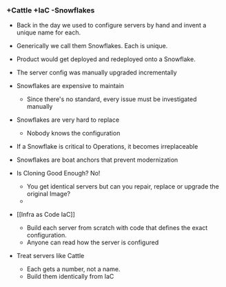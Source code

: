 ### +Cattle +IaC -Snowflakes
- Back in the day we used to configure servers by hand and invent a unique name for each. 
- Generically we call them Snowflakes. Each is unique. 
- Product would get deployed and redeployed onto a Snowflake. 
- The server config was manually upgraded incrementally
- Snowflakes are expensive to maintain
	- Since there's no standard, every issue must be investigated manually
- Snowflakes are very hard to replace
	- Nobody knows the configuration
- If a Snowflake is critical to Operations, it becomes irreplaceable
- Snowflakes are boat anchors that prevent modernization

- Is Cloning Good Enough? No!
	- You get identical servers but can you repair, replace or upgrade the original Image?
	- 
- [[Infra as Code IaC]]
	- Build each server from scratch with code that defines the exact configuration.
	- Anyone can read how the server is configured
	
- Treat servers like Cattle
	- Each gets a number, not a name.
	- Build them identically from IaC
